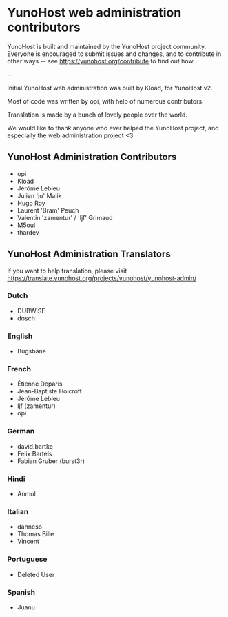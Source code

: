 YunoHost web administration contributors
========================================

YunoHost is built and maintained by the YunoHost project community.
Everyone is encouraged to submit issues and changes, and to contribute in other ways -- see https://yunohost.org/contribute to find out how.

--

Initial YunoHost web administration was built by Kload, for YunoHost v2.

Most of code was written by opi, with help of numerous contributors.

Translation is made by a bunch of lovely people over the world.

We would like to thank anyone who ever helped the YunoHost project, and especially the web administration project <3


YunoHost Administration Contributors
------------------------------------

- opi
- Kload
- Jérôme Lebleu
- Julien 'ju' Malik
- Hugo Roy
- Laurent 'Bram' Peuch
- Valentin 'zamentur' / 'ljf' Grimaud
- M5oul
- thardev


YunoHost Administration Translators
-----------------------------------

If you want to help translation, please visit https://translate.yunohost.org/projects/yunohost/yunohost-admin/

### Dutch

- DUBWiSE
- dosch

### English

- Bugsbane

### French

- Étienne Deparis
- Jean-Baptiste Holcroft
- Jérôme Lebleu
- ljf (zamentur)
- opi

### German

- david.bartke
- Felix Bartels
- Fabian Gruber (burst3r)

### Hindi

- Anmol

### Italian

- danneso
- Thomas Bille
- Vincent

### Portuguese

- Deleted User

### Spanish

- Juanu
